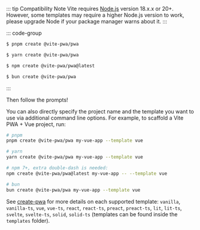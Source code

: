 ::: tip Compatibility Note
Vite requires [Node.js](https://nodejs.org/en/) version 18.x.x or 20+. However, some templates may require a higher Node.js version to work, please upgrade Node if your package manager warns about it.
:::

::: code-group

```bash [pnpm]
$ pnpm create @vite-pwa/pwa
```

```bash [yarn]
$ yarn create @vite-pwa/pwa
```

```bash [npm]
$ npm create @vite-pwa/pwa@latest
```

```bash [bun]
$ bun create @vite-pwa/pwa
```

:::

Then follow the prompts!

You can also directly specify the project name and the template you want to use via additional command line options. For example, to scaffold a Vite PWA + Vue project, run:

```bash
# pnpm
pnpm create @vite-pwa/pwa my-vue-app --template vue

# yarn
yarn create @vite-pwa/pwa my-vue-app --template vue

# npm 7+, extra double-dash is needed:
npm create @vite-pwa/pwa@latest my-vue-app -- --template vue

# bun
bun create @vite-pwa/pwa my-vue-app --template vue
```

See [create-pwa](https://github.com/vite-pwa/create-pwa) for more details on each supported template: `vanilla`, `vanilla-ts`, `vue`, `vue-ts`, `react`, `react-ts`, `preact`, `preact-ts`, `lit`, `lit-ts`, `svelte`, `svelte-ts`, `solid`, `solid-ts` (templates can be found inside the `templates` folder).
